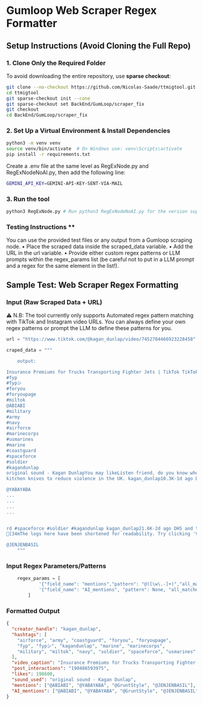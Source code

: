# **Gumloop Web Scraper Regex Formatter**  

## **Setup Instructions (Avoid Cloning the Full Repo)**  

### **1. Clone Only the Required Folder**  
To avoid downloading the entire repository, use **sparse checkout**:  

```bash
git clone --no-checkout https://github.com/Nicolas-Saade/ttmigtool.git
cd ttmigtool
git sparse-checkout init --cone
git sparse-checkout set BackEnd/GumLoop/scraper_fix
git checkout
cd BackEnd/GumLoop/scraper_fix
```
### **2. Set Up a Virtual Environment & Install Dependencies**  

```bash
python3 -m venv venv
source venv/bin/activate  # On Windows use: venv\Scripts\activate
pip install -r requirements.txt
```

Create a .env file at the same level as RegExNode.py and RegExNodeNoAI.py, then add the following line:

```bash
GEMINI_API_KEY=GEMINI-API-KEY-SENT-VIA-MAIL
```

### **3. Run the tool**  

```bash
python3 RegExNode.py # Run python3 RegExNodeNoAI.py for the version supported on the custom Gumloop node
```

### Testing Instructions **  

You can use the provided test files or any output from a Gumloop scraping node.
	•	Place the scraped data inside the scraped_data variable.
	•	Add the URL in the url variable.
	•	Provide either custom regex patterns or LLM prompts within the regex_params list (be careful not to put in a LLM prompt and a regex for the same element in the list!).

 ## **Sample Test: Web Scraper Regex Formatting**

### **Input (Raw Scraped Data + URL)**

⚠️ N.B: The tool currently only supports Automated regex pattern matching with TikTok and Instagram video URLs. You can always define your own regex patterns or prompt the LLM to define these patterns for you.

```python
url = "https://www.tiktok.com/@kagan_dunlap/video/7452784466923228458"
```

```python
craped_data = """

    output:

Insurance Premiums for Trucks Transporting Fighter Jets | TikTok TikTokLog inTikTokSearchFor YouExploreFollowingUpload LIVEProfileMoreLog inCompanyProgramTerms & Policies© 2025 TikTok198.6K19048659397500:02 / 00:08kagan_dunlapKagan Dunlap · 2024-12-26FollowmoreHow high are the insurance premiums for a truck carrying a fighter jet? Shirt by @GruntStyle
#fyp
#fypシ
#foryou
#foryoupage
#miltok
@ABIABI
#military
#army
#navy
#airforce
#marinecorps
#usmarines
#marine
#coastguard
#spaceforce
#soldier
#kagandunlap
original sound - Kagan DunlapYou may likeListen friend, do you know who Michael Vining is? #fyp #fypシ #foryou #foryoupage #miltok #military #army #navy #airforce #marinecorps #usmarines #marine #coastguard #spaceforce #soldier #kagandunlap kagan_dunlap98.8K·9h ago A Chinese robot dog celebrates the Chinese new year. kagan_dunlap1318·10h ago The Thai Hostages released from Gaza. #fyp #fypシ #foryou #foryoupage #miltok #military #army #navy #airforce #marinecorps #usmarines #marine #coastguard #spaceforce #soldier #kagandunlap kagan_dunlap1921·16h ago A medical Learjet 55 airplane crashed in a Neighborhood in Philadelphia.kagan_dunlap23.1K·1d ago The actor Idris Elba recently suggested that blunting the edges of
kitchen knives to reduce violence in the UK. kagan_dunlap10.3K·1d ago Do you think that they meant to put a pause on all of these or do you think that somebody went high and right?kagan_dunlap923·2d ago Guarantee his bootcamp experience was interesting. #fyp #fypシ #for

@YABAYABA
...
...
...
...


rd #spaceforce #soldier #kagandunlap kagan_dunlap21.6K·2d ago DHS and the Pentagon will be establishing a Detention Center in Guantanamo Bay capable of housing 30,000 people Migrants. #fyp #fypシ #foryou #foryoupage #miltok #military #army #navy #airforce #marinecorps #usmarines #marine #coastguard #spaceforce #soldier #kagandunlap kagan_dunlap1953·2d ago The Laken Riley Act has been signed into law by President Trump. kagan_dunlap6224·2d ago An American Airlines Flight Crashed into a Blackhawk helicopter in Washington DC.kagan_dunlap68.4K·3d ago Is this what light stage capitalism looks like? #fyp #fypシ #foryou #foryoupage #miltok #military #army #navy #airforce #marinecorps #usmarines #marine #coastguard #spaceforce #soldier #kagandunlap kagan_dunlap6530·3d ago The Pigs of Ukraine. #fyp #fypシ #foryou #foryoupage #miltok #military #army #navy #airforce #marinecorps #usmarines #marine #coastguard #spaceforce #soldier #kagandunlap kagan_dunlap12.3K·3d ago China’s Robot Dog workforce. kagan_dunlap2873·3d ago Bro pulled that right out of his inventory. kagan_dunlap337.1K·3d ago Turns out, Representative Nancy Mace was the first female to graduate from the Citadel. #fyp #fypシ #foryou #foryoupage #miltok #military #army #navy #airforce #marinecorps #usmarines #marine #coastguard #spaceforce #soldier #kagandunlap kagan_dunlap8149·3d ago DOGE Claims that they are currently saving the Government $1 Billion dollars a day.kagan_dunlap3410·3d ago More videos1904 commentsLog in to comment
[34mThe logs here have been shortened for readability. Try clicking 'View Inputs' or 'View Outputs' to see the complete inputs or outputs for this node.[0m

@JENJENBASIL
    """
```

### **Input Regex Parameters/Patterns**
```python
    regex_params = [
            '{"field_name": "mentions","pattern": "@([\w\.-]+)","all_matches": True, "AI_Prompt": None}',
            '{"field_name": "AI_mentions", "pattern": None, "all_matches": True, "AI_Prompt": "Extract all mentions of creators (basically @USERNAME) from the text"}',
        ]
```

### **Formatted Output**
```json
{
  "creator_handle": "kagan_dunlap",
  "hashtags": [
    "airforce", "army", "coastguard", "foryou", "foryoupage",
    "fyp", "fypシ", "kagandunlap", "marine", "marinecorps",
    "military", "miltok", "navy", "soldier", "spaceforce", "usmarines"
  ],
  "video_caption": "Insurance Premiums for Trucks Transporting Fighter Jets",
  "post_interactions": "190486593975",
  "likes": 198600,
  "sound_used": "original sound - Kagan Dunlap",
  "mentions": ["@ABIABI", "@YABAYABA", "@GruntStyle", "@JENJENBASIL"],
  "AI_mentions": ["@ABIABI", "@YABAYABA", "@GruntStyle", "@JENJENBASIL"]
}
```
